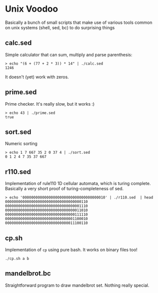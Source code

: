 # Unix Voodoo

Basically a bunch of small scripts that make use of various tools common on unix systems (shell, sed, bc) to do surprising things

calc.sed
---

Simple calculator that can sum, multiply and parse parenthesis:

    > echo "(6 + (77 + 2 * 3)) * 14" | ./calc.sed 
    1246 

It doesn't (yet) work with zeros.

prime.sed
---

Prime checker. It's really slow, but it works :)

    > echo 43 | ./prime.sed
    true

sort.sed
---

Numeric sorting

    > echo 1 7 667 35 2 0 37 4 | ./sort.sed 
    0 1 2 4 7 35 37 667

r110.sed
---

Implementation of rule110 1D cellular automata, which is turing complete. Basically a very short proof of turing-completeness of sed.

    > echo '00000000000000000000000000000000000010' | ./r110.sed  | head
	00000000000000000000000000000000000110
	00000000000000000000000000000000001110
	00000000000000000000000000000000011010
	00000000000000000000000000000000111110
	00000000000000000000000000000001100010
	00000000000000000000000000000011100110

cp.sh
---
Implementation of `cp` using pure bash. It works on binary files too!

    ./cp.sh a b

mandelbrot.bc
---

Straightforward program to draw mandelbrot set. Nothing really special.
